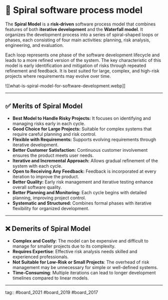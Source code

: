 # 🌼 Spiral software process model

The **Spiral Model** is a **risk-driven** software process model that combines features of both **iterative development** and the **Waterfall model**. It organizes the development process into a series of spiral-shaped loops or phases, each consisting of four main activities: planning, risk analysis, engineering, and evaluation.

Each loop represents one phase of the software development lifecycle and leads to a more refined version of the system. The key characteristic of this model is early identification and mitigation of risks through repeated refinement and feedback. It is best suited for large, complex, and high-risk projects where requirements may evolve over time.

![[what-is-spiral-model-for-software-development.webp]]

---

## ✅ Merits of Spiral Model

- **Best Model to Handle Risky Projects:** It focuses on identifying and managing risks early in each cycle.
- **Good Choice for Large Projects:** Suitable for complex systems that require careful planning and risk control.
- **Flexible with Requirements:** Supports evolving requirements through iterative development.
- **Better Customer Satisfaction:** Continuous customer involvement ensures the product meets user needs.
- **Iterative and Incremental Approach:** Allows gradual refinement of the system with each cycle.
- **Open to Receiving Any Feedback:** Feedback is incorporated at every iteration to improve the product.
- **Better Quality:** Early risk management and iterative testing enhance overall software quality.
- **Better Planning and Monitoring:** Each cycle begins with detailed planning, improving project control.
- **Systematic and Structured:** Combines formal phases with iterative flexibility for organized development.

--- 

## ❌ Demerits of Spiral Model

- **Complex and Costly**: The model can be expensive and difficult to manage for smaller projects due to its complexity.
- **Requires Expertise**: Effective risk analysis needs skilled and experienced professionals.
- **Not Suitable for Low-Risk or Small Projects**: The overhead of risk management may be unnecessary for simple or well-defined systems.
- **Time-Consuming**: Multiple iterations can lead to longer development timelines compared to linear models.

---

tag:: #board_2021 #board_2019 #board_2017 



